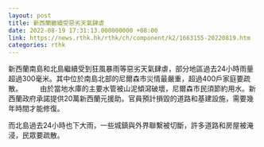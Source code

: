 ```yaml
---
layout: post
title: 新西蘭繼續受惡劣天氣肆虐
date: 2022-08-19 17:31:13.000000000 +08:00
link: https://news.rthk.hk/rthk/ch/component/k2/1663155-20220819.htm
categories: rthk
---
```


新西蘭南島和北島繼續受到狂風暴雨等惡劣天氣肆虐，部分地區過去24小時雨量超過300毫米。其中位於南島北部的尼爾森市災情最嚴重，超過400戶家庭要疏散。
　　
由於當地水庫的主要水管被山泥傾瀉破壞，尼爾森市民須節約用水。新西蘭政府承諾提供20萬新西蘭元援助。官員預計損毀的道路和基建設施，需要幾年時間才能修復。

而北島過去24小時也下大雨，一些城鎮與外界聯繫被切斷，許多道路和房屋被淹浸，民眾要疏散。
